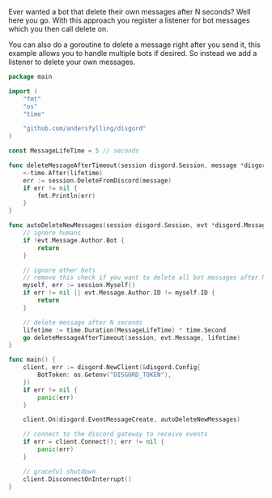 Ever wanted a bot that delete their own messages after N seconds? Well here you go.
With this approach you register a listener for bot messages which you then call delete on.

You can also do a goroutine to delete a message right after you send it, this example allows you to handle multiple bots if desired. So instead we add a listener to delete your own messages.


```go
package main

import (
	"fmt"
	"os"
	"time"

	"github.com/andersfylling/disgord"
)

const MessageLifeTime = 5 // seconds

func deleteMessageAfterTimeout(session disgord.Session, message *disgord.Message, lifetime time.Duration) {
	<-time.After(lifetime)
	err := session.DeleteFromDiscord(message)
	if err != nil {
		fmt.Println(err)
	}
}

func autoDeleteNewMessages(session disgord.Session, evt *disgord.MessageCreate) {
	// ignore humans
	if !evt.Message.Author.Bot {
		return
	}

	// ignore other bots
	// remove this check if you want to delete all bot messages after N seconds
	myself, err := session.Myself()
	if err != nil || evt.Message.Author.ID != myself.ID {
		return
	}

	// delete message after N seconds
	lifetime := time.Duration(MessageLifeTime) * time.Second
	go deleteMessageAfterTimeout(session, evt.Message, lifetime)
}

func main() {
	client, err := disgord.NewClient(&disgord.Config{
		BotToken: os.Getenv("DISGORD_TOKEN"),
	})
	if err != nil {
		panic(err)
	}

	client.On(disgord.EventMessageCreate, autoDeleteNewMessages)

	// connect to the discord gateway to receive events
	if err = client.Connect(); err != nil {
		panic(err)
	}

	// graceful shutdown
	client.DisconnectOnInterrupt()
}
```
